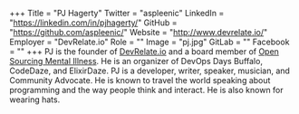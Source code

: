 +++
Title = "PJ Hagerty"
Twitter = "aspleenic"
LinkedIn = "https://linkedin.com/in/pjhagerty/"
GitHub = "https://github.com/aspleenic/"
Website = "http://www.devrelate.io/"
Employer = "DevRelate.io"
Role = ""
Image = "pj.jpg"
GitLab = ""
Facebook = ""
+++
PJ is the founder of [DevRelate.io](http://devrelate.io) and a board member of [Open Sourcing Mental Illness](http://OSMIhelp.org). He is an organizer of DevOps Days Buffalo, CodeDaze, and ElixirDaze. PJ is a developer, writer, speaker, musician, and Community Advocate. He is known to travel the world speaking about programming and the way people think and interact. He is also known for wearing hats.